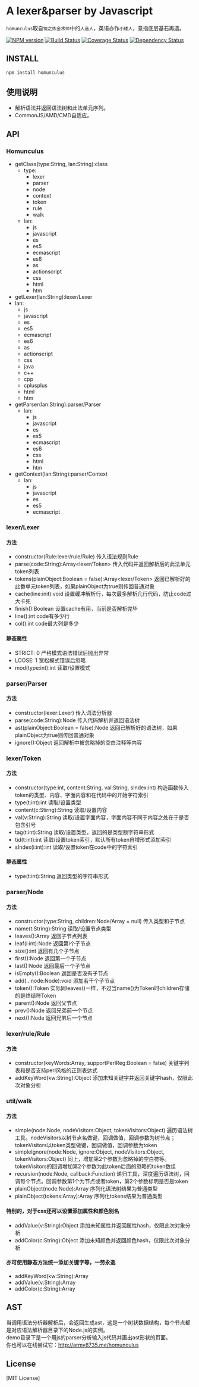 # A lexer&parser by Javascript

`homunculus`取自`钢之炼金术师`中的`人造人`，英语亦作`小矮人`，意指底层基石再造。

[![NPM version](https://badge.fury.io/js/homunculus.png)](https://npmjs.org/package/homunculus)
[![Build Status](https://travis-ci.org/army8735/homunculus.svg?branch=master)](https://travis-ci.org/army8735/homunculus)
[![Coverage Status](https://coveralls.io/repos/army8735/homunculus/badge.png)](https://coveralls.io/r/army8735/homunculus)
[![Dependency Status](https://david-dm.org/army8735/homunculus.png)](https://david-dm.org/army8735/homunculus)

## INSTALL
```
npm install homunculus
```

## 使用说明
* 解析语法并返回语法树和此法单元序列。
* CommonJS/AMD/CMD自适应。

## API
### Homunculus
* getClass(type:String, lan:String):class
  * type:
    * lexer 
    * parser
    * node
    * context
    * token
    * rule
    * walk
  * lan: 
    * js
    * javascript
    * es 
    * es5
    * ecmascript
    * es6
    * as
    * actionscript
    * css
    * html
    * htm
* getLexer(lan:String):lexer/Lexer
 * lan:
   * js
   * javascript
   * es
   * es5
   * ecmascript
   * es6
   * as
   * actionscript
   * css
   * java
   * c++
   * cpp
   * cplusplus
    * html
    * htm
* getParser(lan:String):parser/Parser
  * lan:
    * js
    * javascript
    * es
    * es5
    * ecmascript
    * es6
    * css
    * html
    * htm
* getContext(lan:String):parser/Context
  * lan:
    * js
    * javascript
    * es
    * es5
    * ecmascript

### lexer/Lexer
#### 方法
* constructor(Rule:lexer/rule/Rule) 传入语法规则Rule
* parse(code:String):Array<lexer/Token> 传入代码并返回解析后的此法单元token列表
* tokens(plainObject:Boolean = false):Array<lexer/Token> 返回已解析好的此番单元token列表，如果plainObject为true则传回普通对象
* cache(line:init):void 设置缓冲解析行，每次最多解析几行代码，防止code过大卡死
* finish():Boolean 设置cache有用，当前是否解析完毕
* line():int code有多少行
* col():int code最大列是多少

#### 静态属性
* STRICT: 0 严格模式语法错误后抛出异常
* LOOSE: 1 宽松模式错误后忽略
* mod(type:int):int 读取/设置模式

### parser/Parser
#### 方法
* constructor(lexer:Lexer) 传入词法分析器
* parse(code:String):Node 传入代码解析并返回语法树
* ast(plainObject:Boolean = false):Node 返回已解析好的语法树，如果plainObject为true则传回普通对象
* ignore():Object 返回解析中被忽略掉的空白注释等内容

### lexer/Token
#### 方法
* constructor(type:int, content:String, val:String, sIndex:int) 构造函数传入token的类型、内容、字面内容和在代码中的开始字符索引
* type(t:int):int 读取/设置类型
* content(c:Stirng):String 读取/设置内容
* val(v:String):String 读取/设置字面内容，字面内容不同于内容之处在于是否包含引号
* tag(t:int):String 读取/设置类型，返回的是类型额字符串形式
* tid(t:int):int 读取/设置token索引，默认所有token自增形式添加索引
* sIndex(i:int):int 读取/设置token在code中的字符索引

#### 静态属性
* type(t:int):String 返回类型的字符串形式

### parser/Node
#### 方法
* constructor(type:String, children:Node/Array<Node> = null) 传入类型和子节点
* name(t:String):String 读取/设置节点类型
* leaves():Array<Node> 返回子节点列表
* leaf(i:int):Node 返回第i个子节点
* size():int 返回有几个子节点
* first():Node 返回第一个子节点
* last():Node 返回最后一个子节点
* isEmpty():Boolean 返回是否没有子节点
* add(...node:Node):void 添加若干个子节点
* token():Token 实际同leaves()一样，不过当name()为Token时children存储的是终结符Token
* parent():Node 返回父节点
* prev():Node 返回兄弟前一个节点
* next():Node 返回兄弟后一个节点

### lexer/rule/Rule
#### 方法
* constructor(keyWords:Array<String>, supportPerlReg:Boolean = false) 关键字列表和是否支持perl风格的正则表达式
* addKeyWord(kw:String):Object 添加未知关键字并返回关键字hash，仅限此次对象分析

### util/walk
#### 方法
* simple(node:Node, nodeVisitors:Object, tokenVisitors:Object) 遍历语法树工具。nodeVisitors以树节点名做键，回调做值，回调参数为树节点；tokenVisitors以token类型做键，回调做值，回调参数为token
* simpleIgnore(node:Node, ignore:Object, nodeVisitors:Object, tokenVisitors:Object) 同上，增加第2个参数为忽略掉的空白符等。tokenVisitors的回调增加第2个参数为此token后面的忽略的token数组
* recursion(node:Node, callback:Function) 递归工具，深度遍历语法树，回调每个节点。回调参数第1个为节点或者token，第2个参数标明是否是token
* plainObject(node:Node):Array 序列化语法树结果为普通类型
* plainObject(tokens:Array<Token>):Array 序列化tokens结果为普通类型

#### 特别的，对于css还可以设置添加属性和颜色别名
* addValue(v:String):Object 添加未知属性并返回属性hash，仅限此次对象分析
* addColor(c:String):Object 添加未知颜色并返回颜色hash，仅限此次对象分析

#### 亦可使用静态方法统一添加关键字等，一劳永逸
* addKeyWord(kw:String):Array<String>
* addValue(v:String):Array<String>
* addColor(c:String):Array<String>

## AST
当调用语法分析器解析后，会返回生成ast，这是一个树状数据结构，每个节点都是对应语法解析器目录下的Node.js的实例。<br/>
demo目录下是一个用js的parser分析输入js代码并画出ast形状的页面。<br/>
你也可以在线尝试它：http://army8735.me/homunculus

## License
[MIT License]
